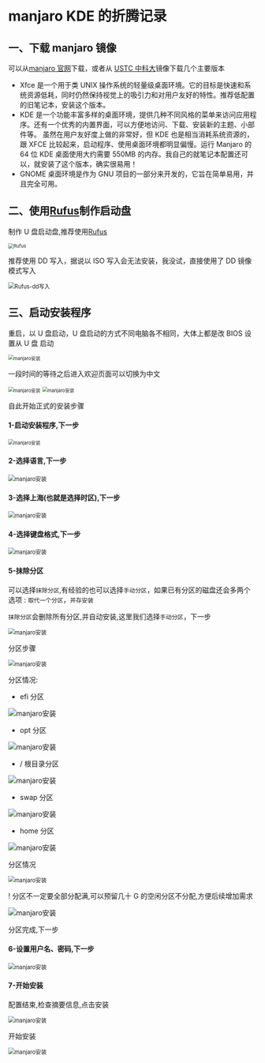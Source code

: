 # manjaro KDE 的折腾记录

## 一、下载 manjaro 镜像

可以从[manjaro 官网](https://www.manjaro.org/)下载，或者从 [USTC 中科大](https://mirrors.ustc.edu.cn/manjaro-cd/)镜像下载几个主要版本

- Xfce 是一个用于类 UNIX 操作系统的轻量级桌面环境。它的目标是快速和系统资源低耗，同时仍然保持视觉上的吸引力和对用户友好的特性。推荐低配置的旧笔记本，安装这个版本。
- KDE 是一个功能丰富多样的桌面环境，提供几种不同风格的菜单来访问应用程序。还有一个优秀的内置界面，可以方便地访问、下载、安装新的主题、小部件等。 虽然在用户友好度上做的非常好，但 KDE 也是相当消耗系统资源的，跟 XFCE 比较起来，启动程序、使用桌面环境都明显偏慢。运行 Manjaro 的 64 位 KDE 桌面使用大约需要 550MB 的内存。我自己的就笔记本配置还可以，就安装了这个版本，确实很易用！
- GNOME 桌面环境是作为 GNU 项目的一部分来开发的，它旨在简单易用，并且完全可用。

## 二、使用[Rufus](http://rufus.ie/)制作启动盘

制作 U 盘启动盘,推荐使用[Rufus](http://rufus.ie/)

<img src="./images/manjaro安装/Rufus.png" alt="Rufus" style="zoom: 67%;" />

推荐使用 DD 写入，据说以 ISO 写入会无法安装，我没试，直接使用了 DD 镜像模式写入

<img src="./images/manjaro安装/Rufus-dd写入.png" alt="Rufus-dd写入" style="zoom: 80%;" />

## 三、启动安装程序

重启，以 U 盘启动，U 盘启动的方式不同电脑各不相同，大体上都是改 BIOS 设置从 U 盘 启动

<img src="./images/manjaro安装/01.png" alt="manjaro安装" style="zoom: 67%;" />

一段时间的等待之后进入欢迎页面可以切换为中文

<img src="./images/manjaro安装/02.png" alt="manjaro安装" style="zoom:67%;" />

<img src="./images/manjaro安装/03.png" alt="manjaro安装" style="zoom:67%;" />

自此开始正式的安装步骤

#### 1-启动安装程序,下一步

<img src="./images/manjaro安装/04.png" alt="manjaro安装" style="zoom:67%;" />

#### 2-选择语言,下一步

<img src="./images/manjaro安装/05.png" alt="manjaro安装" style="zoom: 80%;" />

#### 3-选择上海(也就是选择时区),下一步

<img src="./images/manjaro安装/06.png" alt="manjaro安装" style="zoom: 80%;" />

#### 4-选择键盘格式,下一步

<img src="./images/manjaro安装/07.png" alt="manjaro安装" style="zoom:80%;" />

#### 5-抹除分区 

可以选择`抹除分区`,有经验的也可以选择`手动分区`，如果已有分区的磁盘还会多两个选项 : `取代一个分区`，`并存安装`

`抹除分区`会删除所有分区,并自动安装,这里我们选择`手动分区`，下一步

<img src="./images/manjaro安装/08.png" alt="manjaro安装" style="zoom:80%;" />

分区步骤

<img src="./images/manjaro安装/09.png" alt="manjaro安装" style="zoom:80%;" />

分区情况:

- efi 分区

<img src="./images/manjaro安装/10.png" alt="manjaro安装"  />

- opt 分区

<img src="./images/manjaro安装/11.png" alt="manjaro安装"  />

- / 根目录分区

<img src="./images/manjaro安装/12.png" alt="manjaro安装"  />

- swap 分区

<img src="./images/manjaro安装/13.png" alt="manjaro安装"  />

- home 分区

![manjaro安装](./images/manjaro安装/14.png)

分区情况

<img src="./images/manjaro安装/15.png" alt="manjaro安装" style="zoom:80%;" />

! 分区不一定要全部分配满,可以预留几十 G 的空闲分区不分配,方便后续增加需求

![manjaro安装](./images/manjaro安装/16.png)

分区完成,下一步

#### 6-设置用户名、密码,下一步

<img src="./images/manjaro安装/17.png" alt="manjaro安装" style="zoom:80%;" />

#### 7-开始安装

配置结束,检查摘要信息,点击安装

<img src="./images/manjaro安装/18.png" alt="manjaro安装" style="zoom:80%;" />

开始安装

<img src="./images/manjaro安装/19.png" alt="manjaro安装" style="zoom:80%;" />
